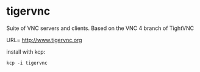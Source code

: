 # tigervnc
Suite of VNC servers and clients. Based on the VNC 4 branch of TightVNC

URL= http://www.tigervnc.org 

install with kcp:
```
kcp -i tigervnc
```
